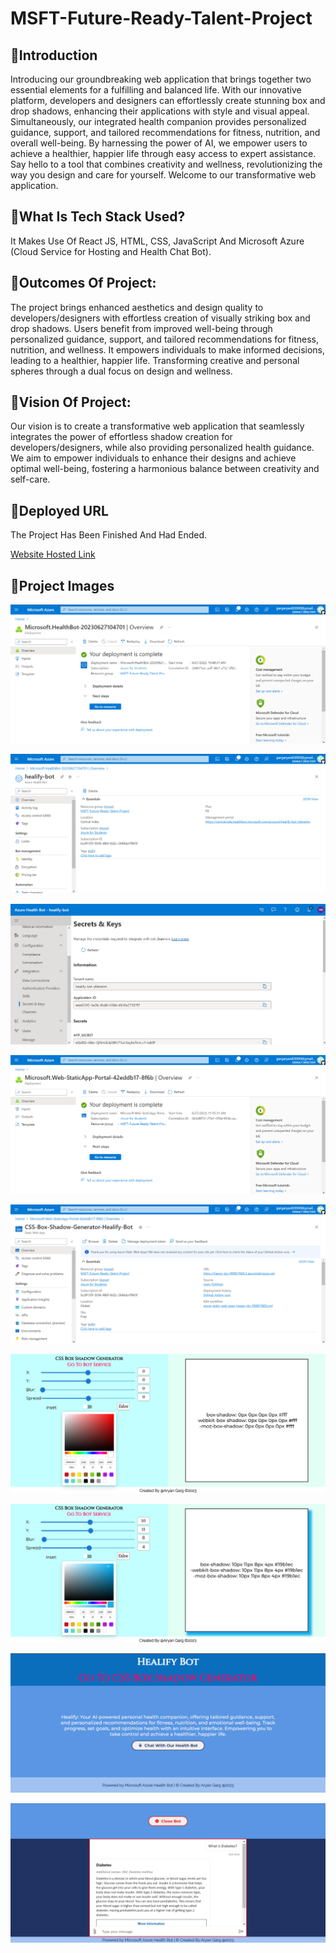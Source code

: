 # MSFT-Future-Ready-Talent-Project

## 📌Introduction
Introducing our groundbreaking web application that brings together two essential elements for a fulfilling and balanced life. With our innovative platform, developers and designers can effortlessly create stunning box and drop shadows, enhancing their applications with style and visual appeal. Simultaneously, our integrated health companion provides personalized guidance, support, and tailored recommendations for fitness, nutrition, and overall well-being. By harnessing the power of AI, we empower users to achieve a healthier, happier life through easy access to expert assistance. Say hello to a tool that combines creativity and wellness, revolutionizing the way you design and care for yourself. Welcome to our transformative web application.

## 📌What Is Tech Stack Used?
It Makes Use Of React JS, HTML, CSS, JavaScript And Microsoft Azure (Cloud Service for Hosting and Health Chat Bot).

## 📌Outcomes Of Project:
The project brings enhanced aesthetics and design quality to developers/designers with effortless creation of visually striking box and drop shadows. Users benefit from improved well-being through personalized guidance, support, and tailored recommendations for fitness, nutrition, and wellness. It empowers individuals to make informed decisions, leading to a healthier, happier life. Transforming creative and personal spheres through a dual focus on design and wellness.

## 📌Vision Of Project:
Our vision is to create a transformative web application that seamlessly integrates the power of effortless shadow creation for developers/designers, while also providing personalized health guidance. We aim to empower individuals to enhance their designs and achieve optimal well-being, fostering a harmonious balance between creativity and self-care.

## 📌Deployed URL
The Project Has Been Finished And Had Ended.

[Website Hosted Link](https://happy-sky-0f0857800.3.azurestaticapps.net/)

## 📌Project Images

![Imagepic](https://raw.githubusercontent.com/aryan-garg-08/Pics/main/ss1.png)

![Imagepic](https://raw.githubusercontent.com/aryan-garg-08/Pics/main/ss2.png)

![Imagepic](https://raw.githubusercontent.com/aryan-garg-08/Pics/main/ss3.png)

![Imagepic](https://raw.githubusercontent.com/aryan-garg-08/Pics/main/ss8.png)

![Imagepic](https://raw.githubusercontent.com/aryan-garg-08/Pics/main/ss9.png)

![Imagepic](https://raw.githubusercontent.com/aryan-garg-08/Pics/main/ss4.png)

![Imagepic](https://raw.githubusercontent.com/aryan-garg-08/Pics/main/ss5.png)

![Imagepic](https://raw.githubusercontent.com/aryan-garg-08/Pics/main/ss6.png)

![Imagepic](https://raw.githubusercontent.com/aryan-garg-08/Pics/main/ss7.png)
